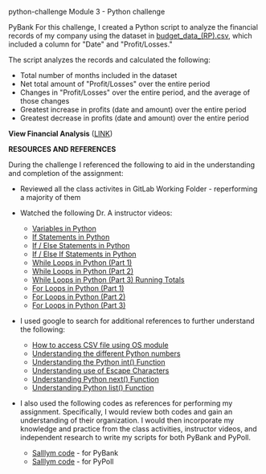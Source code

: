 python-challenge
Module 3 - Python challenge

PyBank
For this challenge, I created a Python script to analyze the financial records of my company using the dataset in [budget_data_(RP).csv](https://github.com/rperez025/python-challenge/blob/main/PyBank/Resources/budget_data_(RP).csv), which included a column for "Date" and "Profit/Losses."

The script analyzes the records and calculated the following:
  * Total number of months included in the dataset
  * Net total amount of "Profit/Losses" over the entire period
  * Changes in "Profit/Losses" over the entire period, and the average of those changes
  * Greatest increase in profits (date and amount) over the entire period
  * Greatest decrease in profits (date and amount) over the entire period

**View Financial Analysis** ([LINK](https://github.com/rperez025/python-challenge/blob/main/PyBank/analysis/PyBank_Analysis.txt))

**RESOURCES AND REFERENCES**

During the challenge I referenced the following to aid in the understanding and completion of the assignment:

* Reviewed all the class activites in GitLab Working Folder - reperforming a majority of them
* Watched the following Dr. A instructor videos:
  - [Variables in Python](https://youtu.be/mnH7HZod9BA)
  - [If Statements in Python](https://youtu.be/BJPr1iOLuW4)
  - [If / Else Statements in Python](https://youtu.be/xm_ZiP-JaaY)
  - [If / Else If Statements in Python](https://youtu.be/C0HYv6CuqRM)
  - [While Loops in Python (Part 1)](https://youtu.be/oKg9GiEiGbY)
  - [While Loops in Python (Part 2)](https://youtu.be/7YQPKV-teOQ)
  - [While Loops in Python (Part 3) Running Totals](https://youtu.be/woKmWyIjASA)
  - [For Loops in Python (Part 1)](https://youtu.be/nb4QkjphX1Y)
  - [For Loops in Python (Part 2)](https://youtu.be/NZ7XLxfGHVA)
  - [For Loops in Python (Part 3)](https://youtu.be/Hiqbwd7XIAU)

* I used google to search for additional references to further understand the following:
  - [How to access CSV file using OS module](https://stackoverflow.com/questions/60190232/how-to-access-csv-file-using-os-module)
  - [Understanding the different Python numbers](https://www.geeksforgeeks.org/python-numbers/)
  - [Understanding the Python int() Function](https://www.geeksforgeeks.org/python-int-function/)
  - [Understanding use of Escape Characters](https://www.geeksforgeeks.org/preventing-escape-sequence-interpretation-in-python/)
  - [Understanding Python next() Function](https://www.programiz.com/python-programming/methods/built-in/next)
  - [Understanding Python list() Function](https://www.programiz.com/python-programming/methods/built-in/list)

* I also used the following codes as references for performing my assignment. Specifically, I would review both codes and gain an understanding of their organization. I would then incorporate my knowledge and practice from the class activities, instructor videos, and independent research to write my scripts for both PyBank and PyPoll.
  - [Salllym code](https://github.com/Salllym/PyBank_PyPoll_Analysis/blob/main/PyBank/main.py) - for PyBank
  - [Salllym code](https://github.com/Salllym/PyBank_PyPoll_Analysis/blob/main/PyPoll/main.py) - for PyPoll
